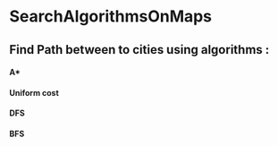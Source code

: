 # SearchAlgorithmsOnMaps

## Find Path between to cities using algorithms :
#### A*
#### Uniform cost
#### DFS
#### BFS
